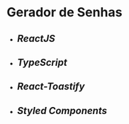 # Gerador de Senhas 

* ## ***ReactJS***
* ## ***TypeScript***
* ## ***React-Toastify***
* ## ***Styled Components***
